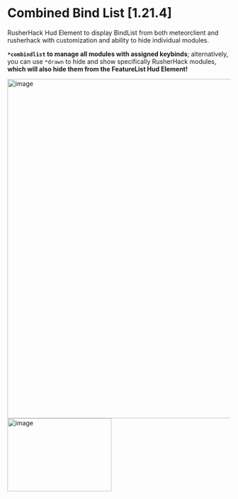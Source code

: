 # Combined Bind List [1.21.4]

RusherHack Hud Element to display BindList from both meteorclient and rusherhack with customization and ability to hide individual modules.

**```*combindlist``` to manage all modules with assigned keybinds**; alternatively, you can use ```*drawn``` to hide and show specifically RusherHack modules, **which will also hide them from the FeatureList Hud Element!**

<img width="690" height="766" alt="image" src="https://github.com/user-attachments/assets/dec67b08-ea7f-4a39-ad9a-b50e4f61881b" />
<img width="235" height="165" alt="image" src="https://github.com/user-attachments/assets/450ed6f7-ce38-46c2-b89e-1d1835e59c6a" />
